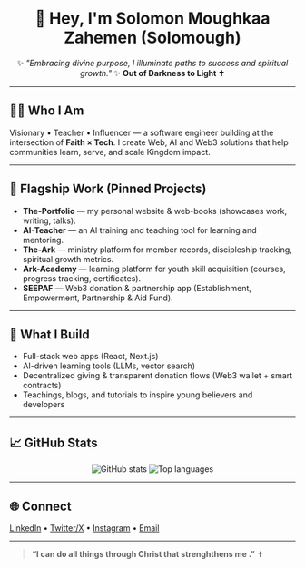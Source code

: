 <!-- Profile README for Solomough / SolomonMoughkaa -->

<h1 align="center">👋 Hey, I'm Solomon Moughkaa Zahemen (Solomough)</h1>

<p align="center">
✨ <i>"Embracing divine purpose, I illuminate paths to success and spiritual growth."</i> ✨  
<b>Out of Darkness to Light ✝️</b>
</p>

---

## 🙋‍♂️ Who I Am
Visionary • Teacher • Influencer — a software engineer building at the intersection of **Faith × Tech**. I create Web, AI and Web3 solutions that help communities learn, serve, and scale Kingdom impact.

---

## 🚀 Flagship Work (Pinned Projects)
- **The-Portfolio** — my personal website & web-books (showcases work, writing, talks).  
- **AI-Teacher** — an AI training and teaching tool for learning and mentoring.  
- **The-Ark** — ministry platform for member records, discipleship tracking, spiritual growth metrics.  
- **Ark-Academy** — learning platform for youth skill acquisition (courses, progress tracking, certificates).  
- **SEEPAF** — Web3 donation & partnership app (Establishment, Empowerment, Partnership & Aid Fund).

---

## 🌱 What I Build
- Full-stack web apps (React, Next.js)  
- AI-driven learning tools (LLMs, vector search)  
- Decentralized giving & transparent donation flows (Web3 wallet + smart contracts)  
- Teachings, blogs, and tutorials to inspire young believers and developers

---

## 📈 GitHub Stats
<p align="center">
  <img src="https://github-readme-stats.vercel.app/api?username=Solomon Moughkaa Zahemen &show_icons=true&theme=tokyonight" alt="GitHub stats" />
  <img src="https://github-readme-stats.vercel.app/api/top-langs/?username=Solomon Moughkaa Zahemen &layout=compact&theme=tokyonight" alt="Top languages" />
</p>

---

## 🌐 Connect
[LinkedIn](#) • [Twitter/X](https://x.com/moughkaa46415?s=09) • [Instagram](https://www.instagram.com/solomough3?igsh=cGJ1d3JtYzh5M3Ay) • [Email](mailto:zahemenmoughkaa@gmail.com)

---

> **“I can do all things through Christ that strenghthens me .”** ✝️
